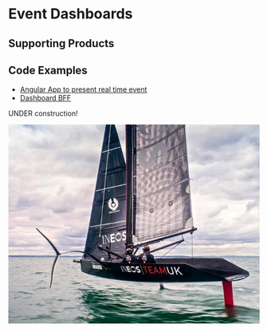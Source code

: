 # Event Dashboards


## Supporting Products

## Code Examples
* [Angular App to present real time event](https://github.com/ibm-cloud-architecture/refarch-asset-analytics/tree/master/asset-dashboard-ui)
* [Dashboard BFF](https://github.com/ibm-cloud-architecture/refarch-asset-analytics/tree/master/asset-dashboard-bff)

UNDER construction!

![](../under-construction.png)
